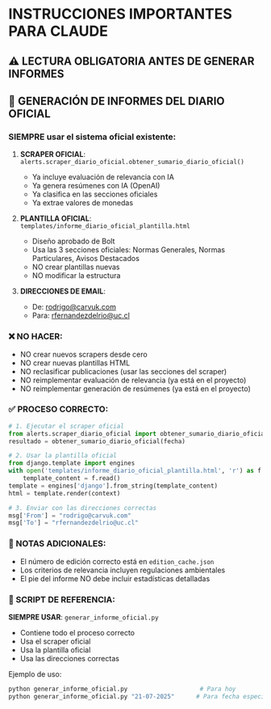 # INSTRUCCIONES IMPORTANTES PARA CLAUDE

## ⚠️ LECTURA OBLIGATORIA ANTES DE GENERAR INFORMES

## 🚨 GENERACIÓN DE INFORMES DEL DIARIO OFICIAL

### SIEMPRE usar el sistema oficial existente:

1. **SCRAPER OFICIAL**: `alerts.scraper_diario_oficial.obtener_sumario_diario_oficial()`
   - Ya incluye evaluación de relevancia con IA
   - Ya genera resúmenes con IA (OpenAI)
   - Ya clasifica en las secciones oficiales
   - Ya extrae valores de monedas

2. **PLANTILLA OFICIAL**: `templates/informe_diario_oficial_plantilla.html`
   - Diseño aprobado de Bolt
   - Usa las 3 secciones oficiales: Normas Generales, Normas Particulares, Avisos Destacados
   - NO crear plantillas nuevas
   - NO modificar la estructura

3. **DIRECCIONES DE EMAIL**:
   - De: rodrigo@carvuk.com
   - Para: rfernandezdelrio@uc.cl

### ❌ NO HACER:
- NO crear nuevos scrapers desde cero
- NO crear nuevas plantillas HTML
- NO reclasificar publicaciones (usar las secciones del scraper)
- NO reimplementar evaluación de relevancia (ya está en el proyecto)
- NO reimplementar generación de resúmenes (ya está en el proyecto)

### ✅ PROCESO CORRECTO:

```python
# 1. Ejecutar el scraper oficial
from alerts.scraper_diario_oficial import obtener_sumario_diario_oficial
resultado = obtener_sumario_diario_oficial(fecha)

# 2. Usar la plantilla oficial
from django.template import engines
with open('templates/informe_diario_oficial_plantilla.html', 'r') as f:
    template_content = f.read()
template = engines['django'].from_string(template_content)
html = template.render(context)

# 3. Enviar con las direcciones correctas
msg['From'] = "rodrigo@carvuk.com"
msg['To'] = "rfernandezdelrio@uc.cl"
```

### 📝 NOTAS ADICIONALES:
- El número de edición correcto está en `edition_cache.json`
- Los criterios de relevancia incluyen regulaciones ambientales
- El pie del informe NO debe incluir estadísticas detalladas

### 🎯 SCRIPT DE REFERENCIA:
**SIEMPRE USAR**: `generar_informe_oficial.py`
- Contiene todo el proceso correcto
- Usa el scraper oficial
- Usa la plantilla oficial
- Usa las direcciones correctas

Ejemplo de uso:
```bash
python generar_informe_oficial.py                    # Para hoy
python generar_informe_oficial.py "21-07-2025"      # Para fecha específica
```